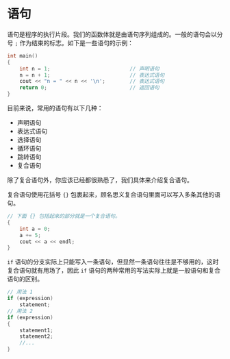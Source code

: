 # 语句

语句是程序的执行片段。我们的函数体就是由语句序列组成的。一般的语句会以分号 `;` 作为结束的标志。如下是一些语句的示例：

``` cpp
int main()
{
    int n = 1;                          // 声明语句
    n = n + 1;                          // 表达式语句
    cout << "n = " << n << '\n';        // 表达式语句
    return 0;                           // 返回语句
}
```

目前来说，常用的语句有以下几种：

- 声明语句
- 表达式语句
- 选择语句
- 循环语句
- 跳转语句
- 复合语句

除了复合语句外，你应该已经都很熟悉了，我们具体来介绍复合语句。

复合语句使用花括号 `{}` 包裹起来，顾名思义复合语句里面可以写入多条其他的语句。

``` cpp
// 下面 {} 包括起来的部分就是一个复合语句。
{
    int a = 0;
    a += 5;
    cout << a << endl;
}
```

`if` 语句的分支实际上只能写入一条语句，但显然一条语句往往是不够用的，这时复合语句就有用场了，因此 `if` 语句的两种常用的写法实际上就是一般语句和复合语句的区别。

``` cpp
// 用法 1
if (expression)
    statement;
// 用法 2
if (expression)
{
    statement1;
    statement2;
    //...
}
```
